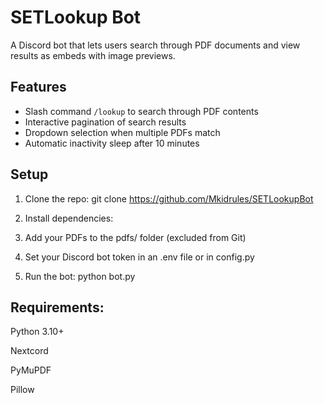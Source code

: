 # SETLookup Bot

A Discord bot that lets users search through PDF documents and view results as embeds with image previews.

## Features
- Slash command `/lookup` to search through PDF contents
- Interactive pagination of search results
- Dropdown selection when multiple PDFs match
- Automatic inactivity sleep after 10 minutes

## Setup

1. Clone the repo:
        git clone https://github.com/Mkidrules/SETLookupBot

2. Install dependencies:

3. Add your PDFs to the pdfs/ folder (excluded from Git)

4. Set your Discord bot token in an .env file or in config.py

5. Run the bot:
        python bot.py

## Requirements:

Python 3.10+

Nextcord

PyMuPDF

Pillow